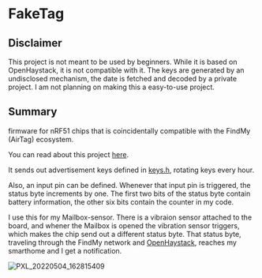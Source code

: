 # FakeTag

## Disclaimer
This project is not meant to be used by beginners. While it is based on OpenHaystack, it is not compatible with it.
The keys are generated by an undisclosed mechanism, the date is fetched and decoded by a private project.
I am not planning on making this a easy-to-use project.

## Summary 
firmware for nRF51 chips that is coincidentally compatible with the FindMy (AirTag) ecosystem.

You can read about this project [here](https://hackaday.com/2022/05/30/check-your-mailbox-using-the-airtag-infrastructure/).

It sends out advertisement keys defined in [keys.h](keys.h), rotating keys every hour.

Also, an input pin can be defined. Whenever that input pin is triggered, the status byte increments by one.
The first two bits of the status byte contain battery information, the other six bits contain the counter in my code.

I use this for my Mailbox-sensor.
There is a vibraion sensor attached to the board, and whener the Mailbox is opened the vibration sensor triggers, which 
makes the chip send out a different status byte.
That status byte, traveling through the FindMy network and [OpenHaystack](https://github.com/seemoo-lab/openhaystack), reaches my smarthome and I get a notification.

![PXL_20220504_162815409](https://user-images.githubusercontent.com/26143255/167520287-0ad64cf0-5481-4109-9714-0aaf7d0d3763.jpg)
